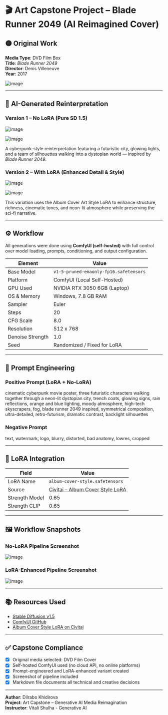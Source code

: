 

# 🎬 Art Capstone Project – Blade Runner 2049 (AI Reimagined Cover)

## 🟡 Original Work
**Media Type**: DVD Film Box  
**Title**: *Blade Runner 2049*  
**Director**: Denis Villeneuve  
**Year**: 2017  

![image](https://github.com/user-attachments/assets/14474daa-aae8-417f-9b79-38df01bf106f)


---

## 🔵 AI-Generated Reinterpretation

### Version 1 – No LoRA (Pure SD 1.5)
![image](https://github.com/user-attachments/assets/53ca18b8-45e4-48f7-928a-d18babcbe870)

![image](https://github.com/user-attachments/assets/aab59c8f-f064-4cc6-a651-5e790f73efb8)



A cyberpunk-style reinterpretation featuring a futuristic city, glowing lights, and a team of silhouettes walking into a dystopian world — inspired by *Blade Runner 2049*.

### Version 2 – With LoRA (Enhanced Detail & Style)

![image](https://github.com/user-attachments/assets/eaf0b7c4-a2b4-4ed9-8c18-66c54febb03c)


![image](https://github.com/user-attachments/assets/eaed1f91-74dc-474f-9213-2de6935d5d00)

This variation uses the Album Cover Art Style LoRA to enhance structure, richness, cinematic tones, and neon-lit atmosphere while preserving the sci-fi narrative.

---

## ⚙️ Workflow

All generations were done using **ComfyUI (self-hosted)** with full control over model loading, prompts, conditioning, and output configuration.

| Element              | Value                                              |
|----------------------|----------------------------------------------------|
| Base Model           | `v1-5-pruned-emaonly-fp16.safetensors`             |
| Platform             | ComfyUI (Local Self-Hosted)                        |
| GPU Used             | NVIDIA RTX 3050 6GB (Laptop)                       |
| OS & Memory          | Windows, 7.8 GB RAM                                |
| Sampler              | Euler                                              |
| Steps                | 20                                                 |
| CFG Scale            | 8.0                                                |
| Resolution           | 512 x 768                                          |
| Denoise Strength     | 1.0                                                |
| Seed                 | Randomized / Fixed for LoRA                        |

---

## 🎯 Prompt Engineering

### Positive Prompt (LoRA + No-LoRA)
cinematic cyberpunk movie poster, three futuristic characters walking together through a neon-lit dystopian city, trench coats, glowing signs, rain reflections, orange and blue lighting, moody atmosphere, high-tech skyscrapers, fog, blade runner 2049 inspired, symmetrical composition, ultra-detailed, retro-futurism, dramatic contrast, backlight silhouettes




### Negative Prompt
text, watermark, logo, blurry, distorted, bad anatomy, lowres, cropped



---

## 🧩 LoRA Integration

| Field          | Value                                              |
|----------------|----------------------------------------------------|
| LoRA Name      | `album-cover-style.safetensors`                    |
| Source         | [Civitai – Album Cover Style LoRA](https://civitai.com/models/106303) |
| Strength Model | 0.65                                               |
| Strength CLIP  | 0.65                                               |

---

## 🖼️ Workflow Snapshots

### No-LoRA Pipeline Screenshot
![image](https://github.com/user-attachments/assets/53ca18b8-45e4-48f7-928a-d18babcbe870)

### LoRA-Enhanced Pipeline Screenshot
![image](https://github.com/user-attachments/assets/eaf0b7c4-a2b4-4ed9-8c18-66c54febb03c)

---

## 📚 Resources Used

- [Stable Diffusion v1.5](https://huggingface.co/runwayml/stable-diffusion-v1-5)
- [ComfyUI GitHub](https://github.com/comfyanonymous/ComfyUI)
- [Album Cover Style LoRA on Civitai](https://civitai.com/models/106303)

---

## ✅ Capstone Compliance

- [x] Original media selected: DVD Film Cover  
- [x] Self-hosted ComfyUI used (no cloud API, no online platforms)  
- [x] Prompt-engineered and LoRA-enhanced variant created  
- [x] Screenshot of pipeline included  
- [x] Markdown file documents all technical and creative decisions

---

**Author**: Dilrabo Khidirova  
**Project**: Art Capstone – Generative AI Media Reimagination  
**Instructor**: Vitali Shulha - Generative AI


